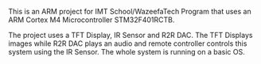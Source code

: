 This is an ARM project for IMT School/WazeefaTech Program that uses an ARM Cortex M4 Microcontroller STM32F401RCTB.

The project uses a TFT Display, IR Sensor and R2R DAC. The TFT Displays images while R2R DAC plays an audio and  remote controller controls this system using the IR Sensor.
The whole system is running on a basic OS.

